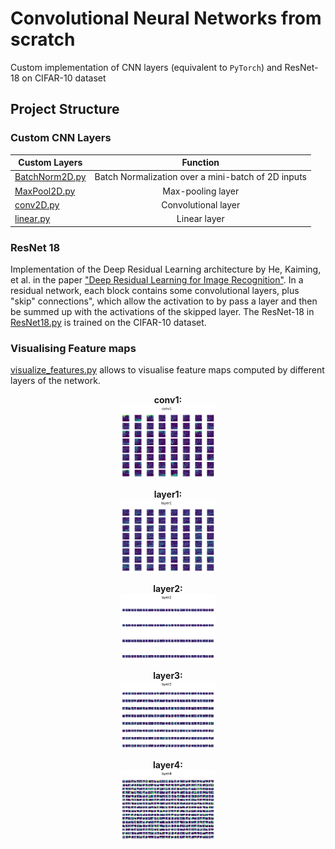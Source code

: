 # Convolutional Neural Networks from scratch
Custom implementation of CNN layers (equivalent to ```PyTorch```) and ResNet-18 on CIFAR-10 dataset

## Project Structure 
### Custom CNN Layers

| Custom Layers          | Function          | 
| ------------- |:-------------:| 
| [BatchNorm2D.py](https://github.com/Nasmasim/modular-CNNs/blob/main/custom_cnn_layers/BatchNorm2D.py)| Batch Normalization over a mini-batch of 2D inputs |
| [MaxPool2D.py](https://github.com/Nasmasim/modular-CNNs/blob/main/custom_cnn_layers/MaxPool2D.py)      | Max-pooling layer      |
| [conv2D.py](https://github.com/Nasmasim/modular-CNNs/blob/main/custom_cnn_layers/conv2D.py) | Convolutional layer      |
| [linear.py](https://github.com/Nasmasim/modular-CNNs/blob/main/custom_cnn_layers/linear.py) | Linear layer |

### ResNet 18 
Implementation of the Deep Residual Learning architecture by He, Kaiming, et al. in the paper ["Deep Residual Learning for Image Recognition"](https://openaccess.thecvf.com/content_cvpr_2016/papers/He_Deep_Residual_Learning_CVPR_2016_paper.pdf). In a residual network, each block contains some convolutional layers, plus "skip" connections", which allow the activation to by pass a layer and then be summed up with the activations of the skipped layer. The ResNet-18 in [ResNet18.py](https://github.com/Nasmasim/modular-CNNs/blob/main/ResNet18.py) is trained on the CIFAR-10 dataset. 

### Visualising Feature maps 
[visualize_features.py](https://github.com/Nasmasim/modular-CNNs/blob/main/visualize_features.py) allows to visualise feature maps computed by different layers of the network. 
<p align="center">
  <b>conv1:</b><br>
<img src="https://github.com/Nasmasim/modular-CNNs/blob/main/figures/feature1.png" width="30%">
</p>
<p align="center">
  <b>layer1:</b><br>
<img src="https://github.com/Nasmasim/modular-CNNs/blob/main/figures/feature2.png" width="30%">
</p>
<p align="center">
  <b>layer2:</b><br>
<img src="https://github.com/Nasmasim/modular-CNNs/blob/main/figures/feature3.png" width="30%">
</p>
<p align="center">
  <b>layer3:</b><br>
<img src="https://github.com/Nasmasim/modular-CNNs/blob/main/figures/feature4.png" width="30%">
</p>
<p align="center">
  <b>layer4:</b><br>
<img src="https://github.com/Nasmasim/modular-CNNs/blob/main/figures/feature5.png" width="30%">
</p>
